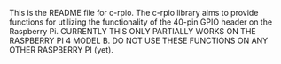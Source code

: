 This is the README file for c-rpio. The c-rpio library aims to provide functions for utilizing the functionality of the 40-pin GPIO header on the Raspberry Pi. CURRENTLY THIS ONLY PARTIALLY WORKS ON THE RASPBERRY PI 4 MODEL B. DO NOT USE THESE FUNCTIONS ON ANY OTHER RASPBERRY PI (yet).
